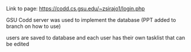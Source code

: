 Link to page: https://codd.cs.gsu.edu/~zsirajo1/login.php

GSU Codd server was used to implement the database (PPT added to branch on how to use)

users are saved to database and each user has their own tasklist that can be edited
